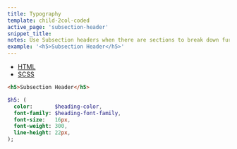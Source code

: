 ```yaml
---
title: Typography
template: child-2col-coded
active_page: 'subsection-header'
snippet_title:
notes: Use Subsection headers when there are sections to break down further within each Section area.
example: '<h5>Subsection Header</h5>'
---
```


* [HTML](0)
* [SCSS](1)

```html
<h5>Subsection Header</h5>
```
```sass
$h5: (
  color:       $heading-color,
  font-family: $heading-font-family,
  font-size:   16px,
  font-weight: 300,
  line-height: 22px,
);
```
